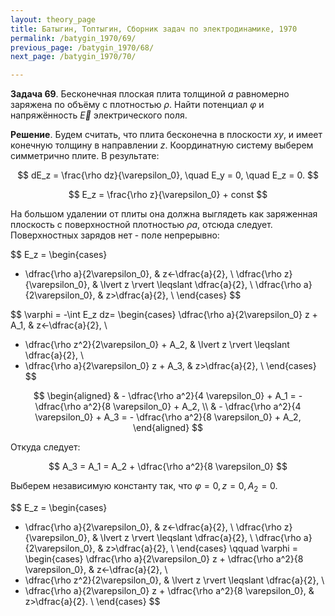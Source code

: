```yaml
---
layout: theory_page
title: Батыгин, Топтыгин, Сборник задач по электродинамике, 1970
permalink: /batygin_1970/69/
previous_page: /batygin_1970/68/
next_page: /batygin_1970/70/

---
```


**Задача 69**. Бесконечная плоская плита толщиной  $a$ равномерно заряжена по объёму с плотностью $\rho$. Найти потенциал $\varphi$ и напряжённость $\vec{E}$ электрического поля.

**Решение**. Будем считать, что плита бесконечна в плоскости $xy$, и имеет конечную толщину в направлении $z$. Координатную систему выберем симметрично плите. В результате:

$$
dE_z = \frac{\rho dz}{\varepsilon_0}, \quad E_y = 0, \quad E_z = 0.
$$

$$
E_z = \frac{\rho z}{\varepsilon_0} + const
$$

На большом удалении от плиты она должна выглядеть как заряженная плоскость с поверхностной плотностью $\rho a$, отсюда следует. Поверхностных зарядов нет - поле непрерывно:

$$
E_z = \begin{cases}
- \dfrac{\rho a}{2\varepsilon_0}, & z<-\dfrac{a}{2}, \\
\dfrac{\rho z}{\varepsilon_0}, & \lvert z \rvert \leqslant \dfrac{a}{2}, \\
\dfrac{\rho a}{2\varepsilon_0}, & z>\dfrac{a}{2}, \\
\end{cases}
$$

$$
\varphi = -\int E_z dz= \begin{cases}
\dfrac{\rho a}{2\varepsilon_0} z + A_1, & z<-\dfrac{a}{2}, \\
- \dfrac{\rho z^2}{2\varepsilon_0} + A_2, & \lvert z \rvert \leqslant \dfrac{a}{2}, \\
- \dfrac{\rho a}{2\varepsilon_0} z + A_3, & z>\dfrac{a}{2}, \\
\end{cases}
$$

$$
\begin{aligned}
& - \dfrac{\rho a^2}{4 \varepsilon_0} + A_1 = - \dfrac{\rho a^2}{8 \varepsilon_0} + A_2, \\
& - \dfrac{\rho a^2}{4 \varepsilon_0} + A_3 = - \dfrac{\rho a^2}{8 \varepsilon_0} + A_2,
\end{aligned}
$$

Откуда следует:

$$
A_3 = A_1 = A_2 + \dfrac{\rho a^2}{8 \varepsilon_0}
$$

Выберем независимую константу так, что $\varphi = 0, z = 0, A_2 = 0$.

$$
E_z = \begin{cases}
- \dfrac{\rho a}{2\varepsilon_0}, & z<-\dfrac{a}{2}, \\
\dfrac{\rho z}{\varepsilon_0}, & \lvert z \rvert \leqslant \dfrac{a}{2}, \\
\dfrac{\rho a}{2\varepsilon_0}, & z>\dfrac{a}{2}, \\
\end{cases} \qquad
\varphi = \begin{cases}
\dfrac{\rho a}{2\varepsilon_0} z  + \dfrac{\rho a^2}{8 \varepsilon_0}, & z<-\dfrac{a}{2}, \\
- \dfrac{\rho z^2}{2\varepsilon_0}, & \lvert z \rvert \leqslant \dfrac{a}{2}, \\
- \dfrac{\rho a}{2\varepsilon_0} z  + \dfrac{\rho a^2}{8 \varepsilon_0}, & z>\dfrac{a}{2}. \\
\end{cases}
$$
